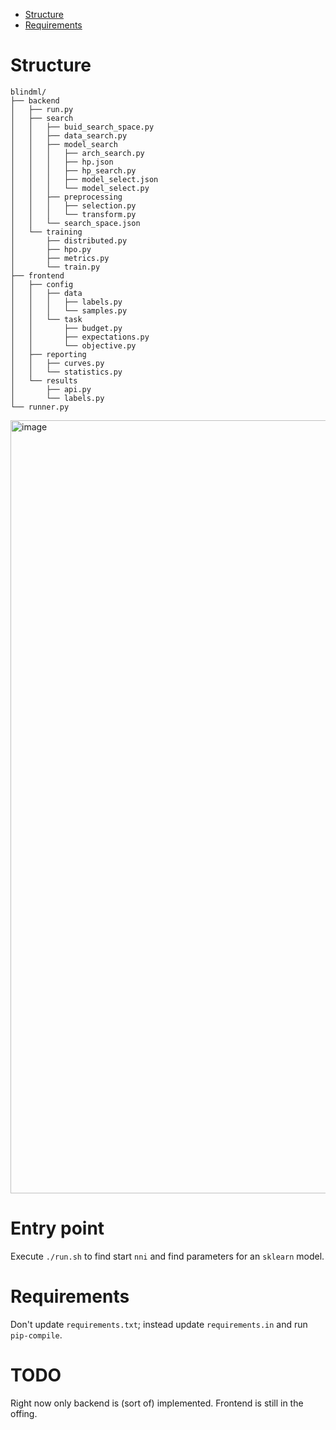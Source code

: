 - [Structure](#structure)
- [Requirements](#requirements)

# Structure

```
blindml/
├── backend
│   ├── run.py
│   ├── search
│   │   ├── buid_search_space.py
│   │   ├── data_search.py
│   │   ├── model_search
│   │   │   ├── arch_search.py
│   │   │   ├── hp.json
│   │   │   ├── hp_search.py
│   │   │   ├── model_select.json
│   │   │   └── model_select.py
│   │   ├── preprocessing
│   │   │   ├── selection.py
│   │   │   └── transform.py
│   │   └── search_space.json
│   └── training
│       ├── distributed.py
│       ├── hpo.py
│       ├── metrics.py
│       └── train.py
├── frontend
│   ├── config
│   │   ├── data
│   │   │   ├── labels.py
│   │   │   └── samples.py
│   │   └── task
│   │       ├── budget.py
│   │       ├── expectations.py
│   │       └── objective.py
│   ├── reporting
│   │   ├── curves.py
│   │   └── statistics.py
│   └── results
│       ├── api.py
│       └── labels.py
└── runner.py
```

<img width="1237" alt="image" src="https://user-images.githubusercontent.com/5657668/97810686-63ec2280-1c3b-11eb-8624-fef46da8e568.png">

# Entry point

Execute `./run.sh` to find start `nni` and find parameters for an `sklearn` model.

# Requirements

Don't update `requirements.txt`; instead update `requirements.in` and run `pip-compile`.

# TODO

Right now only backend is (sort of) implemented. Frontend is still in the offing.